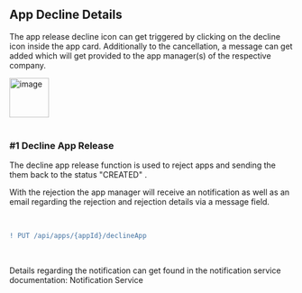 ## App Decline Details

The app release decline icon can get triggered by clicking on the decline icon inside the app card. Additionally to the cancellation, a message can get added which will get provided to the app manager(s) of the respective company.
<br>

<img width="70" alt="image" src="https://user-images.githubusercontent.com/94133633/213944563-4e59d658-3475-4525-a522-8493a7bbd7ae.png">

<br>
<br>

### #1 Decline App Release
The decline app release function is used to reject apps and sending the them back to the status "CREATED" .

With the rejection the app manager will receive an notification as well as an email regarding the rejection and rejection details via a message field.

<br>

```diff
! PUT /api/apps/{appId}/declineApp
```

<br>

Details regarding the notification can get found in the notification service documentation: Notification Service
